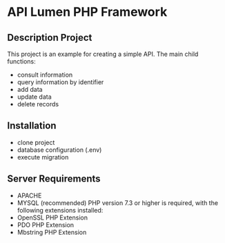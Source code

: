 # API Lumen PHP Framework

## Description Project

This project is an example for creating a simple API. The main child functions:

- consult information
- query information by identifier
- add data
- update data
- delete records

## Installation

- clone project
- database configuration (.env)
- execute migration

## Server Requirements
- APACHE
- MYSQL (recommended)
PHP version 7.3 or higher is required, with the following extensions installed:
- OpenSSL PHP Extension
- PDO PHP Extension
- Mbstring PHP Extension
